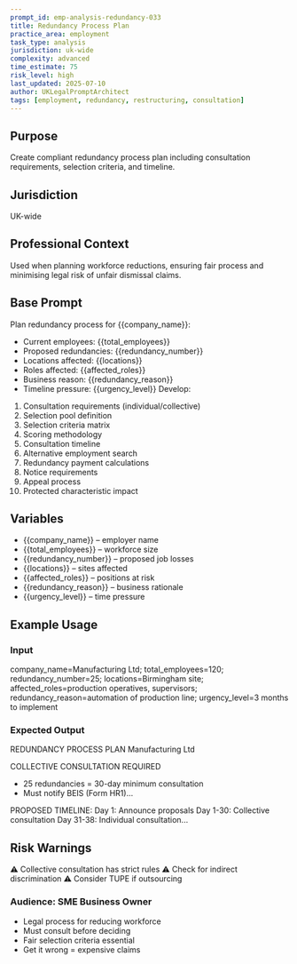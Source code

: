 ```yaml
---
prompt_id: emp-analysis-redundancy-033
title: Redundancy Process Plan
practice_area: employment
task_type: analysis
jurisdiction: uk-wide
complexity: advanced
time_estimate: 75
risk_level: high
last_updated: 2025-07-10
author: UKLegalPromptArchitect
tags: [employment, redundancy, restructuring, consultation]
---
```


## Purpose
Create compliant redundancy process plan including consultation requirements, selection criteria, and timeline.

## Jurisdiction
UK-wide

## Professional Context
Used when planning workforce reductions, ensuring fair process and minimising legal risk of unfair dismissal claims.

## Base Prompt
Plan redundancy process for {{company_name}}:
- Current employees: {{total_employees}}
- Proposed redundancies: {{redundancy_number}}
- Locations affected: {{locations}}
- Roles affected: {{affected_roles}}
- Business reason: {{redundancy_reason}}
- Timeline pressure: {{urgency_level}}
Develop:
1. Consultation requirements (individual/collective)
2. Selection pool definition
3. Selection criteria matrix
4. Scoring methodology
5. Consultation timeline
6. Alternative employment search
7. Redundancy payment calculations
8. Notice requirements
9. Appeal process
10. Protected characteristic impact

## Variables
- {{company_name}} – employer name
- {{total_employees}} – workforce size
- {{redundancy_number}} – proposed job losses
- {{locations}} – sites affected
- {{affected_roles}} – positions at risk
- {{redundancy_reason}} – business rationale
- {{urgency_level}} – time pressure

## Example Usage
### Input
company_name=Manufacturing Ltd; total_employees=120; redundancy_number=25; locations=Birmingham site; affected_roles=production operatives, supervisors; redundancy_reason=automation of production line; urgency_level=3 months to implement

### Expected Output
REDUNDANCY PROCESS PLAN
Manufacturing Ltd

COLLECTIVE CONSULTATION REQUIRED
- 25 redundancies = 30-day minimum consultation
- Must notify BEIS (Form HR1)...

PROPOSED TIMELINE:
Day 1: Announce proposals
Day 1-30: Collective consultation
Day 31-38: Individual consultation...

## Risk Warnings
⚠️ Collective consultation has strict rules
⚠️ Check for indirect discrimination
⚠️ Consider TUPE if outsourcing

### Audience: SME Business Owner
- Legal process for reducing workforce
- Must consult before deciding
- Fair selection criteria essential
- Get it wrong = expensive claims
